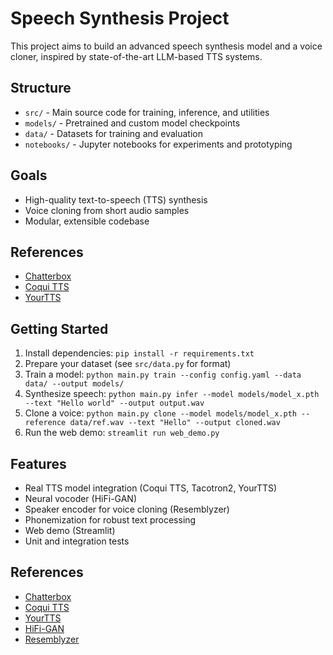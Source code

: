 # Speech Synthesis Project

This project aims to build an advanced speech synthesis model and a voice cloner, inspired by state-of-the-art LLM-based TTS systems.

## Structure
- `src/` - Main source code for training, inference, and utilities
- `models/` - Pretrained and custom model checkpoints
- `data/` - Datasets for training and evaluation
- `notebooks/` - Jupyter notebooks for experiments and prototyping

## Goals
- High-quality text-to-speech (TTS) synthesis
- Voice cloning from short audio samples
- Modular, extensible codebase

## References
- [Chatterbox](https://github.com/ChatterboxAI/chatterbox)
- [Coqui TTS](https://github.com/coqui-ai/TTS)
- [YourTTS](https://github.com/Edresson/YourTTS)

## Getting Started
1. Install dependencies: `pip install -r requirements.txt`
2. Prepare your dataset (see `src/data.py` for format)
3. Train a model: `python main.py train --config config.yaml --data data/ --output models/`
4. Synthesize speech: `python main.py infer --model models/model_x.pth --text "Hello world" --output output.wav`
5. Clone a voice: `python main.py clone --model models/model_x.pth --reference data/ref.wav --text "Hello" --output cloned.wav`
6. Run the web demo: `streamlit run web_demo.py`

## Features
- Real TTS model integration (Coqui TTS, Tacotron2, YourTTS)
- Neural vocoder (HiFi-GAN)
- Speaker encoder for voice cloning (Resemblyzer)
- Phonemization for robust text processing
- Web demo (Streamlit)
- Unit and integration tests

## References
- [Chatterbox](https://github.com/ChatterboxAI/chatterbox)
- [Coqui TTS](https://github.com/coqui-ai/TTS)
- [YourTTS](https://github.com/Edresson/YourTTS)
- [HiFi-GAN](https://github.com/jik876/hifi-gan)
- [Resemblyzer](https://github.com/resemble-ai/Resemblyzer)
